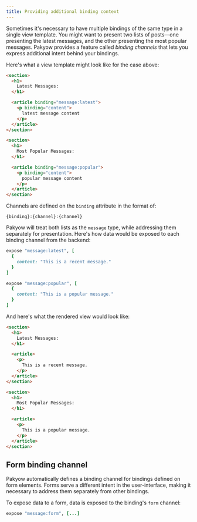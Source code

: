 ```yaml
---
title: Providing additional binding context
---
```


Sometimes it's necessary to have multiple bindings of the same type in a single view template. You might want to present two lists of posts—one presenting the latest messages, and the other presenting the most popular messages. Pakyow provides a feature called *binding channels* that lets you express additional intent behind your bindings.

Here's what a view template might look like for the case above:

```html
<section>
  <h1>
    Latest Messages:
  </h1>

  <article binding="message:latest">
    <p binding="content">
      latest message content
    </p>
  </article>
</section>

<section>
  <h1>
    Most Popular Messages:
  </h1>

  <article binding="message:popular">
    <p binding="content">
      popular message content
    </p>
  </article>
</section>
```

Channels are defined on the `binding` attribute in the format of:

```
{binding}:{channel}:{channel}
```

Pakyow will treat both lists as the `message` type, while addressing them separately for presentation. Here's how data would be exposed to each binding channel from the backend:

```ruby
expose "message:latest", [
  {
    content: "This is a recent message."
  }
]

expose "message:popular", [
  {
    content: "This is a popular message."
  }
]
```

And here's what the rendered view would look like:

```html
<section>
  <h1>
    Latest Messages:
  </h1>

  <article>
    <p>
      This is a recent message.
    </p>
  </article>
</section>

<section>
  <h1>
    Most Popular Messages:
  </h1>

  <article>
    <p>
      This is a popular message.
    </p>
  </article>
</section>
```


## Form binding channel

Pakyow automatically defines a binding channel for bindings defined on form elements. Forms serve a different intent in the user-interface, making it necessary to address them separately from other bindings.

To expose data to a form, data is exposed to the binding's `form` channel:

```ruby
expose "message:form", [...]
```
